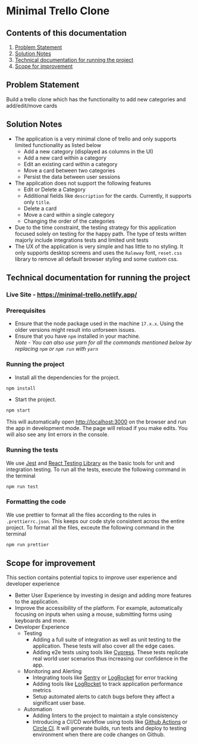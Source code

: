 # Minimal Trello Clone

## Contents of this documentation

1.  [Problem Statement](#problem-statement)
2.  [Solution Notes](#solution-notes)
3.  [Technical documentation for running the project](#technical-documentation-for-running-the-project)
4.  [Scope for improvement](#scope-for-improvement)

## Problem Statement

Build a trello clone which has the functionality to add new categories and add/edit/move cards

## Solution Notes

- The application is a very minimal clone of trello and only supports limited functionality as listed below
  - Add a new category (displayed as columns in the UI)
  - Add a new card within a category
  - Edit an existing card within a category
  - Move a card between two categories
  - Persist the data between user sessions
- The application does not support the following features
  - Edit or Delete a Category
  - Additional fields like `description` for the cards. Currently, it supports only `title`.
  - Delete a card
  - Move a card within a single category
  - Changing the order of the categories
- Due to the time constraint, the testing strategy for this application focused solely on testing for the happy path. The type of tests written majorly include integrations tests and limited unit tests
- The UX of the application is very simple and has little to no styling. It only supports desktop screens and uses the `Raleway` font, `reset.css` library to remove all default browser styling and some custom css.

## Technical documentation for running the project

### Live Site - https://minimal-trello.netlify.app/

### Prerequisites

- Ensure that the node package used in the machine `17.x.x`. Using the older versions might result into unforseen issues.
- Ensure that you have `npm` installed in your machine. <br /> _Note - You can also use yarn for all the commands mentioned below by replacing `npm` or `npm run` with `yarn`_

### Running the project

- Install all the dependencies for the project.

```sh
npm install
```

- Start the project.

```sh
npm start
```

This will automatically open [http://localhost:3000](http://localhost:3000) on the browser and run the app in development mode. The page will reload if you make edits. You will also see any lint errors
in the console.

### Running the tests

We use [Jest](https://jestjs.io/) and [React Testing Library](https://github.com/testing-library/react-testing-library) as the basic tools for unit and integration testing. To run all the tests, execute the following command in the terminal

```sh
npm run test
```

### Formatting the code

We use prettier to format all the files according to the rules in `.prettierrc.json`. This keeps our code style consistent across the entire project. To format all the files, exceute the following command in the terminal

```sh
npm run prettier
```

## Scope for improvement

This section contains potential topics to improve user experience and developer experience

- Better User Experience by investing in design and adding more features to the application.
- Improve the accessibility of the platform. For example, automatically focusing on inputs when using a mouse, submitting forms using keyboards and more.
- Developer Experience
  - Testing
    - Adding a full suite of integration as well as unit testing to the application. These tests will also cover all the edge cases.
    - Adding e2e tests using tools like [Cypress](https://www.cypress.io/). These tests replicate real world user scenarios thus increasing our confidence in the app.
  - Monitoring and Alerting
    - Integrating tools like [Sentry](https://sentry.io/) or [LogRocket](https://logrocket.com/) for error tracking
    - Adding tools like [LogRocket](https://logrocket.com/) to track application performance metrics
    - Setup automated alerts to catch bugs before they affect a significant user base.
  - Automation
    - Adding linters to the project to maintain a style consistency
    - Introducing a CI/CD workflow using tools like [Github Actions](https://github.com/features/actions) or [Circle CI](https://circleci.com/). It will generate builds, run tests and deploy to testing environment when there are code changes on Github.
